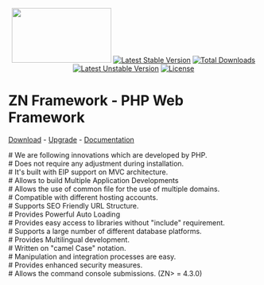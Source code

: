 <p align="center">
	<img width="200" height="110" src="https://cloud.teslaerp.com/tesla/Application/Resources/Uploads/znframework/gallery/zn/1513281205_logosmall.png">
	<a href="https://packagist.org/packages/znframework/multi-edition" rel="nofollow"><img src="https://camo.githubusercontent.com/d5ca72f952ddb3be7f0bda2c4d2de36d452cee29/68747470733a2f2f706f7365722e707567782e6f72672f7a6e6672616d65776f726b2f6d756c74692d65646974696f6e2f762f737461626c65" alt="Latest Stable Version" data-canonical-src="https://poser.pugx.org/znframework/multi-edition/v/stable" style="max-width:100%;"></a>
	<a href="https://packagist.org/packages/znframework/multi-edition" rel="nofollow"><img src="https://camo.githubusercontent.com/5b6af9949d0e62d6880d804275949a4cd7692660/68747470733a2f2f706f7365722e707567782e6f72672f7a6e6672616d65776f726b2f6d756c74692d65646974696f6e2f646f776e6c6f616473" alt="Total Downloads" data-canonical-src="https://poser.pugx.org/znframework/multi-edition/downloads" style="max-width:100%;"></a>
	<a href="https://packagist.org/packages/znframework/multi-edition" rel="nofollow"><img src="https://camo.githubusercontent.com/ab2df02dbf19412bb2f8503082487a18fa58b91c/68747470733a2f2f706f7365722e707567782e6f72672f7a6e6672616d65776f726b2f6d756c74692d65646974696f6e2f762f756e737461626c65" alt="Latest Unstable Version" data-canonical-src="https://poser.pugx.org/znframework/multi-edition/v/unstable" style="max-width:100%;"></a>
	<a href="https://packagist.org/packages/znframework/multi-edition" rel="nofollow"><img src="https://camo.githubusercontent.com/13cdfe8936fc10ca01dc0f00342e269d91358267/68747470733a2f2f706f7365722e707567782e6f72672f7a6e6672616d65776f726b2f6d756c74692d65646974696f6e2f6c6963656e7365" alt="License" data-canonical-src="https://poser.pugx.org/znframework/multi-edition/license" style="max-width:100%;"></a>
</p>

# ZN Framework - PHP Web Framework
[Download](https://www.znframework.com/download) - 
[Upgrade](https://www.znframework.com/upgrade) - 
[Documentation](https://docs.znframework.com)

<p>
# We are following innovations which are developed by PHP.<br />
# Does not require any adjustment during installation.<br />
# It's built with EIP support on MVC architecture.<br />
# Allows to build Multiple Application Developments<br />
# Allows the use of common file for the use of multiple domains.<br />
# Compatible with different hosting accounts.<br />
# Supports SEO Friendly URL Structure.<br />
# Provides Powerful Auto Loading<br />
# Provides easy access to libraries without "include" requirement.<br />
# Supports a large number of different database platforms.<br />
# Provides Multilingual development.<br />
# Written on "camel Case" notation.<br />
# Manipulation and integration processes are easy.<br />
# Provides enhanced security measures.<br />
# Allows the command console submissions. (ZN> = 4.3.0)
</p>

